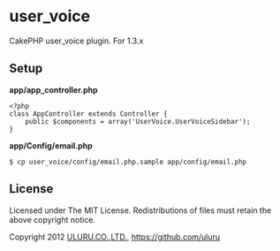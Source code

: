 user_voice
==========

CakePHP user_voice plugin. For 1.3.x

Setup
------

**app/app_controller.php**

    <?php
    class AppController extends Controller {
        public $components = array('UserVoice.UserVoiceSidebar');
    }

**app/Config/email.php**

    $ cp user_voice/config/email.php.sample app/config/email.php

License
------
Licensed under The MIT License. Redistributions of files must retain the above copyright notice.

Copyright 2012 [ULURU.CO.,LTD.](http://www.uluru.biz/), https://github.com/uluru

